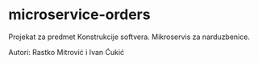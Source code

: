# microservice-orders
Projekat za predmet Konstrukcije softvera. Mikroservis za narduzbenice.


Autori: Rastko Mitrović i Ivan Ćukić
